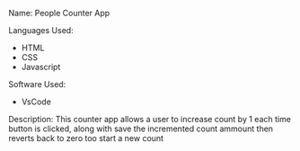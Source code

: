 Name: People Counter App

Languages Used:

- HTML
- CSS
- Javascript

Software Used: 
- VsCode

Description: This counter app allows a user to increase count by 1 each time button is clicked, along with save the incremented count ammount then reverts back to zero too start a new count